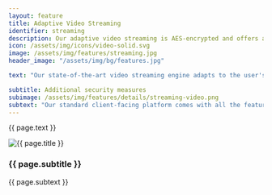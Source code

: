 ```yaml
---
layout: feature
title: Adaptive Video Streaming
identifier: streaming
description: Our adaptive video streaming is AES-encrypted and offers advanced protection features including dynamic DRM, visible watermarking, and two-factor authentication.
icon: /assets/img/icons/video-solid.svg
image: /assets/img/features/streaming.jpg
header_image: "/assets/img/bg/features.jpg"

text: "Our state-of-the-art video streaming engine adapts to the user's bandwidth for a seamless viewing experience. And even when dealing with sensitive pre-release material, you can rest assured that your videos are fully secured. All streaming video is delivered via HLS with AES encryption by default, while additional security measures can optionally be added."

subtitle: Additional security measures
subimage: /assets/img/features/details/streaming-video.png
subtext: "Our standard client-facing platform comes with all the features you need to showcase your catalogue, offer personal screening links, provide post-sales asset downloads, and much more. Just provide us with some details and specifications (logo, colours, email texts, etc.) and we'll get your bespoke version up and running swiftly. Need customization beyond the scope of our key configuration options? No problem, the design is flexible enough to add, change or remove elements. CMS functionality is available to easily manage presentational elements such as sliders, contact pages, news and much more."
---
```


<div class="row">
    <div class="col-md-12">
        <div class="service-details mb-40">
            <p>{{ page.text }}</p>
        </div>
    </div>
</div>
<div class="row">
    <div class="col-xl-6 col-lg-12">
        <div class="s-details-img mb-30">
          <img src="{{ page.subimage }}" alt="{{ page.title }}">  
        </div>
    </div>
    <div class="col-xl-6 col-lg-12">
        <div class="service-details mb-40">
            <h3>{{ page.subtitle }}</h3>
            <p>{{ page.subtext }}</p>
        </div>
    </div>
</div>
